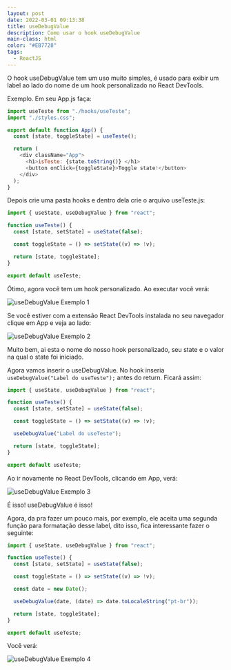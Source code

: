 ```yaml
---
layout: post
date: 2022-03-01 09:13:38
title: useDebugValue
description: Como usar o hook useDebugValue
main-class: html
color: "#EB7728"
tags:
  - ReactJS
---
```

O hook useDebugValue tem um uso muito simples, é usado para exibir um label ao lado do nome de um hook personalizado no React DevTools.

Exemplo. Em seu App.js faça:

```javascript
import useTeste from "./hooks/useTeste";
import "./styles.css";

export default function App() {
  const [state, toggleState] = useTeste();

  return (
    <div className="App">
      <h1>isTeste: {state.toString()} </h1>
      <button onClick={toggleState}>Toggle state!</button>
    </div>
  );
}

```

Depois crie uma pasta hooks e dentro dela crie o arquivo useTeste.js:

```javascript
import { useState, useDebugValue } from "react";

function useTeste() {
  const [state, setState] = useState(false);

  const toggleState = () => setState((v) => !v);

  return [state, toggleState];
}

export default useTeste;
```

Ótimo, agora você tem um hook personalizado. Ao executar você verá:

![useDebugValue Exemplo 1](/assets/img/usedebugvalue-1.png "useDebugValue Exemplo 1")

Se você estiver com a extensão React DevTools instalada no seu navegador clique em App e veja ao lado:

![useDebugValue Exemplo 2](/assets/img/usedebugvalue-2.png "useDebugValue Exemplo 2")

Muito bem, ai esta o nome do nosso hook personalizado, seu state e o valor na qual o state foi iniciado.

Agora vamos inserir o useDebugValue. No hook inseria `useDebugValue("Label do useTeste");` antes do return. Ficará assim:

```javascript
import { useState, useDebugValue } from "react";

function useTeste() {
  const [state, setState] = useState(false);

  const toggleState = () => setState((v) => !v);

  useDebugValue("Label do useTeste");

  return [state, toggleState];
}

export default useTeste;

```

Ao ir novamente no React DevTools, clicando em App, verá:

![useDebugValue Exemplo 3](/assets/img/usedebugvalue-3.png "useDebugValue Exemplo 3")

É isso! useDebugValue é isso!

Agora, da pra fazer um pouco mais, por exemplo, ele aceita uma segunda função para formatação desse label, dito isso, fica interessante fazer o seguinte:

```javascript
import { useState, useDebugValue } from "react";

function useTeste() {
  const [state, setState] = useState(false);

  const toggleState = () => setState((v) => !v);

  const date = new Date();

  useDebugValue(date, (date) => date.toLocaleString("pt-br"));

  return [state, toggleState];
}

export default useTeste;
```

Você verá:

![useDebugValue Exemplo 4](/assets/img/usedebugvalue-4.png "useDebugValue Exemplo 4")